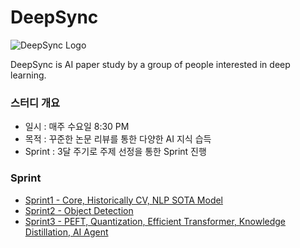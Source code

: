 # DeepSync

![DeepSync Logo](https://github.com/devkade/DeepSync/assets/64977390/d2910146-7840-47a2-84b8-de1840a474cf)


DeepSync is AI paper study by a group of people interested in deep learning.

### 스터디 개요

- 일시 : 매주 수요일 8:30 PM
- 목적 : 꾸준한 논문 리뷰를 통한 다양한 AI 지식 습득
- Sprint : 3달 주기로 주제 선정을 통한 Sprint 진행


### Sprint

- [Sprint1 - Core, Historically CV, NLP SOTA Model](https://github.com/devkade/DeepSync/tree/main/Docs/sprint1_core)
- [Sprint2 - Object Detection](https://github.com/devkade/DeepSync/tree/main/Docs/sprint2_object%20detection)
- [Sprint3 - PEFT, Quantization, Efficient Transformer, Knowledge Distillation, AI Agent](https://github.com/devkade/DeepSync/tree/main/Docs/sprint3)
